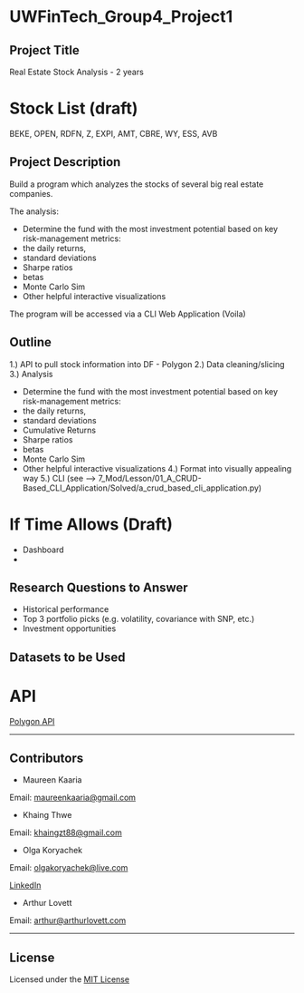 # UWFinTech_Group4_Project1

## Project Title
Real Estate Stock Analysis - 2 years

# Stock List (draft)
BEKE, OPEN, RDFN, Z, EXPI, AMT, CBRE, WY, ESS, AVB

## Project Description
Build a program which analyzes the stocks of several big real estate companies.

The analysis:
* Determine the fund with the most investment potential based on key risk-management metrics:
* the daily returns, 
* standard deviations
* Sharpe ratios
* betas
* Monte Carlo Sim
* Other helpful interactive visualizations

The program will be accessed via a CLI Web Application (Voila)


## Outline
1.) API to pull stock information into DF - Polygon
2.) Data cleaning/slicing
3.) Analysis
* Determine the fund with the most investment potential based on key risk-management metrics:
* the daily returns, 
* standard deviations
* Cumulative Returns
* Sharpe ratios
* betas
* Monte Carlo Sim
* Other helpful interactive visualizations
4.) Format into visually appealing way
5.) CLI (see --> 7_Mod/Lesson/01_A_CRUD-Based_CLI_Application/Solved/a_crud_based_cli_application.py)

# If Time Allows (Draft)
* Dashboard
* 


## Research Questions to Answer
* Historical performance
* Top 3 portfolio picks (e.g. volatility, covariance with SNP, etc.)
* Investment opportunities


## Datasets to be Used
# API 
[Polygon API](https://polygon.io/docs/stocks/)

---

## Contributors

* Maureen Kaaria

Email: maureenkaaria@gmail.com
* Khaing Thwe

Email: khaingzt88@gmail.com
* Olga Koryachek

Email: olgakoryachek@live.com

[LinkedIn](https://www.linkedin.com/in/olga-koryachek-a74b1877/?msgOverlay=true "LinkedIn")
* Arthur Lovett

Email: arthur@arthurlovett.com


---

## License

Licensed under the [MIT License](https://choosealicense.com/licenses/mit/)


